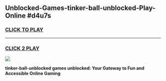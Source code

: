 
## Unblocked-Games-tinker-ball-unblocked-Play-Online #d4u7s
<h3>
<a href="https://news.freeplayer.one?title=tinker-ball-unblocked&ref=3">CLICK TO PLAY</a></h3>
<hr>

<h3>
<a href="https://news.freeplayer.one?title=tinker-ball-unblocked&ref=3">CLICK 2 PLAY</a>
  
</h3>

<a href="https://news.freeplayer.one?title=tinker-ball-unblocked&ref=3"><img src="https://clearcache.store/games.png"></a>


**tinker-ball-unblocked games unblocked: Your Gateway to Fun and Accessible Online Gaming**
